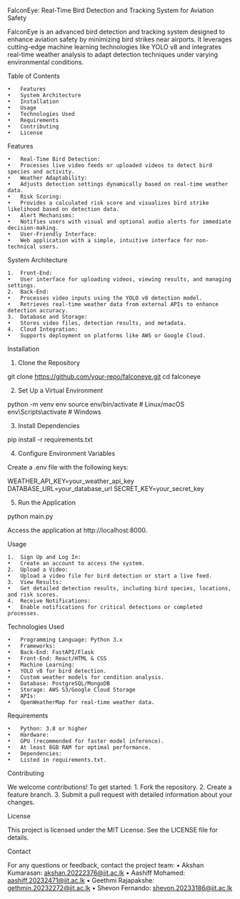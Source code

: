 FalconEye: Real-Time Bird Detection and Tracking System for Aviation Safety

FalconEye is an advanced bird detection and tracking system designed to enhance aviation safety by minimizing bird strikes near airports. It leverages cutting-edge machine learning technologies like YOLO v8 and integrates real-time weather analysis to adapt detection techniques under varying environmental conditions.

Table of Contents

	•	Features
	•	System Architecture
	•	Installation
	•	Usage
	•	Technologies Used
	•	Requirements
	•	Contributing
	•	License

Features

	•	Real-Time Bird Detection:
	•	Processes live video feeds or uploaded videos to detect bird species and activity.
	•	Weather Adaptability:
	•	Adjusts detection settings dynamically based on real-time weather data.
	•	Risk Scoring:
	•	Provides a calculated risk score and visualizes bird strike likelihood based on detection data.
	•	Alert Mechanisms:
	•	Notifies users with visual and optional audio alerts for immediate decision-making.
	•	User-Friendly Interface:
	•	Web application with a simple, intuitive interface for non-technical users.

System Architecture

	1.	Front-End:
	•	User interface for uploading videos, viewing results, and managing settings.
	2.	Back-End:
	•	Processes video inputs using the YOLO v8 detection model.
	•	Retrieves real-time weather data from external APIs to enhance detection accuracy.
	3.	Database and Storage:
	•	Stores video files, detection results, and metadata.
	4.	Cloud Integration:
	•	Supports deployment on platforms like AWS or Google Cloud.

Installation

1. Clone the Repository

git clone https://github.com/your-repo/falconeye.git
cd falconeye

2. Set Up a Virtual Environment

python -m venv env
source env/bin/activate # Linux/macOS
env\Scripts\activate    # Windows

3. Install Dependencies

pip install -r requirements.txt

4. Configure Environment Variables

Create a .env file with the following keys:

WEATHER_API_KEY=your_weather_api_key
DATABASE_URL=your_database_url
SECRET_KEY=your_secret_key

5. Run the Application

python main.py

Access the application at http://localhost:8000.

Usage

	1.	Sign Up and Log In:
	•	Create an account to access the system.
	2.	Upload a Video:
	•	Upload a video file for bird detection or start a live feed.
	3.	View Results:
	•	Get detailed detection results, including bird species, locations, and risk scores.
	4.	Receive Notifications:
	•	Enable notifications for critical detections or completed processes.

Technologies Used

	•	Programming Language: Python 3.x
	•	Frameworks:
	•	Back-End: FastAPI/Flask
	•	Front-End: React/HTML & CSS
	•	Machine Learning:
	•	YOLO v8 for bird detection.
	•	Custom weather models for condition analysis.
	•	Database: PostgreSQL/MongoDB
	•	Storage: AWS S3/Google Cloud Storage
	•	APIs:
	•	OpenWeatherMap for real-time weather data.

Requirements

	•	Python: 3.8 or higher
	•	Hardware:
	•	GPU (recommended for faster model inference).
	•	At least 8GB RAM for optimal performance.
	•	Dependencies:
	•	Listed in requirements.txt.

Contributing

We welcome contributions! To get started:
	1.	Fork the repository.
	2.	Create a feature branch.
	3.	Submit a pull request with detailed information about your changes.

License

This project is licensed under the MIT License. See the LICENSE file for details.

Contact

For any questions or feedback, contact the project team:
	•	Akshan Kumarasan: akshan.20222376@iit.ac.lk
	•	Aashiff Mohamed: aashiff.20232471@iit.ac.lk
	•	Geethmi Rajapakshe: gethmin.20232272@iit.ac.lk
	•	Shevon Fernando: shevon.20233186@iit.ac.lk
